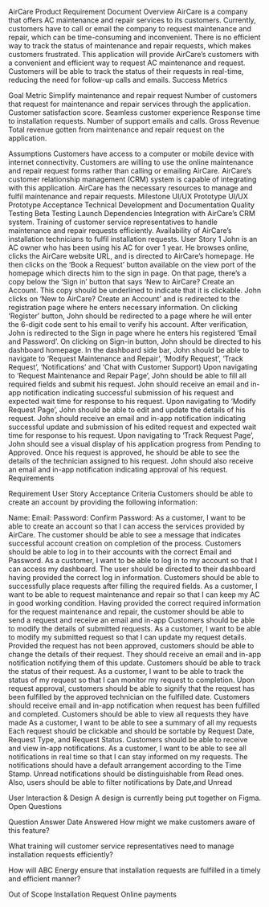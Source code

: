 AirCare Product Requirement Document
Overview
AirCare is a company that offers AC maintenance and repair services to its customers. Currently, customers have to call or email the company to request maintenance and repair, which can be time-consuming and inconvenient. There is no efficient way to track the status of maintenance and repair requests, which makes customers frustrated. This application will provide AirCare’s customers with a convenient and efficient way to request AC maintenance and request. Customers will be able to track the status of their requests in real-time, reducing the need for follow-up calls and emails.
Success Metrics

Goal
Metric
Simplify maintenance and repair request
Number of customers that request for maintenance and repair services through the application.
Customer satisfaction score.
Seamless customer experience 
Response time to installation requests.
Number of support emails and calls.
Gross Revenue 
Total revenue gotten from maintenance and repair request on the application.



Assumptions
Customers have access to a computer or mobile device with internet connectivity.
Customers are willing to use the online maintenance and repair request forms rather than calling or emailing AirCare.
AirCare’s customer relationship management (CRM) system is capable of integrating with this application.
AirCare has the necessary resources to manage and fulfil maintenance and repair requests.
Milestone 
UI/UX Prototype 
UI/UX Prototype Acceptance
Technical Development and Documentation 
Quality Testing 
Beta Testing 
Launch
Dependencies
Integration with AirCare’s CRM system.
Training of customer service representatives to handle maintenance and repair requests efficiently.
Availability of AirCare’s installation technicians to fulfil installation requests.
User Story 1
John is an AC owner who has been using his AC for over 1 year. He browses online, clicks the AirCare website URL, and is directed to AirCare’s homepage. He then clicks on the ‘Book a Request’ button available on the view port of the homepage which directs him to the sign in page. On that page, there’s a copy below the ‘Sign in’ button that says ‘New to AirCare? Create an Account. This copy should be underlined to indicate that it is clickable.
John clicks on ‘New to AirCare? Create an Account’ and is redirected to the registration page where he enters necessary information. On clicking ‘Register’ button, John should be redirected to a page where he will enter the 6-digit code sent to his email to verify his account.
After verification, John is redirected to the Sign in page where he enters his registered ‘Email and Password’. On clicking on Sign-in button, John should be directed to his dashboard homepage.
In the dashboard side bar, John should be able to navigate to ‘Request Maintenance and Repair’, ‘Modify Request’, ‘Track Request’, ‘Notifications’ and ‘Chat with Customer Support)
Upon navigating to ‘Request Maintenance and Repair Page’, John should be able to fill all required fields and submit his request. John should receive an email and in-app notification indicating successful submission of his request and expected wait time for response to his request.
Upon navigating to ‘Modify Request Page’, John should be able to edit and update the details of his request. John should receive an email and in-app notification indicating successful update and submission of his edited request and expected wait time for response to his request.
Upon navigating to ‘Track Request Page’, John should see a visual display of his application progress from Pending to Approved. Once his request is approved, he should be able to see the details of the technician assigned to his request. John should also receive an email and in-app notification indicating approval of his request.
Requirements

Requirement
User Story
Acceptance Criteria
Customers should be able to create an account by providing the following information:

Name: 
Email: 
Password:
Confirm Password:
As a customer, I want to be able to create an account so that I can access the services provided by AirCare.
The customer should be able to see a message that indicates successful account creation on completion of the process.
Customers should be able to log in to their accounts with the correct Email and Password.
As a customer, I want to be able to log in to my account so that I can access my dashboard.
The user should be directed to their dashboard having provided the correct log in information.
Customers should be able to successfully place requests after filling the required fields.
As a customer, I want to be able to request maintenance and repair so that I can keep my AC in good working condition.
Having provided the correct required information for the request maintenance and repair, the customer should be able to send a request and receive an email and in-app 
Customers should be able to modify the details of submitted requests.
As a customer, I want to be able to modify my submitted request so that I can update my request details.
Provided the request has not been approved, customers should be able to change the details of their request. They should receive an email and in-app notification notifying them of this update.
Customers should be able to track the status of their request.
As a customer, I want to be able to track the status of my request so that I can monitor my request to completion.
Upon request approval, customers should be able to signify that the request has been fulfilled by the approved technician on the fulfilled date. Customers should receive email and in-app notification when request has been fulfilled and completed.
Customers should be able to view all requests they have made
As a customer, I want to be able to see a summary of all my requests
Each request should be clickable and should be sortable by Request Date, Request Type, and Request Status.
Customers should be able to receive and view in-app notifications.
As a customer, I want to be able to see all notifications in real time so that I can stay informed on my requests.
The notifications should have a default arrangement according to the Time Stamp. Unread notifications should be distinguishable from Read ones. Also, users should be able to filter notifications by Date,and Unread


User Interaction & Design
A design is currently being put together on Figma.
Open Questions

Question
Answer
Date Answered
How might we make customers aware of this feature?


What training will customer service representatives need to manage installation requests efficiently?




How will ABC Energy ensure that installation requests are fulfilled in a timely and efficient manner?






Out of Scope
Installation Request
Online payments 
